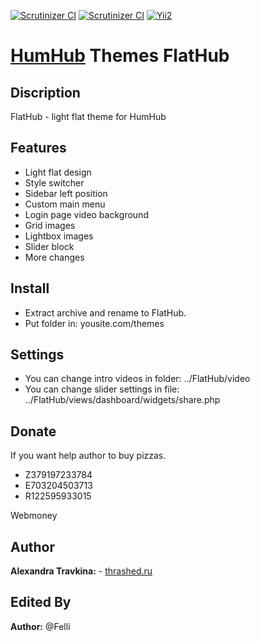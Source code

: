 [![Scrutinizer CI](https://scrutinizer-ci.com/g/Felli/humhub-themes-flathub/badges/quality-score.png?b=master)](https://scrutinizer-ci.com/g/Felli/humhub-themes-flathub/)
[![Scrutinizer CI](https://scrutinizer-ci.com/g/Felli/humhub-themes-flathub/badges/build.png?b=master)](https://scrutinizer-ci.com/g/Felli/humhub-themes-flathub/)
[![Yii2](https://img.shields.io/badge/Powered_by-Yii_Framework-green.svg?style=flat)](http://www.yiiframework.com/)
#  [HumHub](https://github.com/humhub/humhub) Themes FlatHub

## Discription
FlatHub - light flat theme for HumHub

## Features
- Light flat design
- Style switcher
- Sidebar left position
- Custom main menu
- Login page video background
- Grid images
- Lightbox images
- Slider block
- More changes

## Install
- Extract archive and rename to FlatHub.
- Put folder in: yousite.com/themes

## Settings
- You can change intro videos in folder: ../FlatHub/video
- You can change slider settings in file: ../FlatHub/views/dashboard/widgets/share.php

## Donate
If you want help author to buy pizzas.
- Z379197233784
- E703204503713
- R122595933015

Webmoney

## Author
__Alexandra Travkina:__ - [thrashed.ru](http://thrashed.ru)

## Edited By
__Author:__ @Felli
